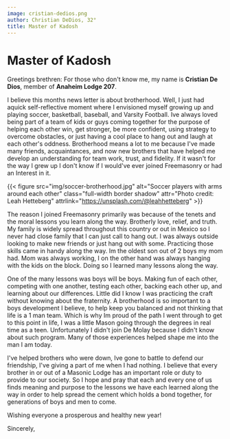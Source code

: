 ```yaml
---
image: cristian-dedios.png
author: Christian DeDios, 32°
title: Master of Kadosh
---
```


# Master of Kadosh

Greetings brethren: For those who don't know me, my name is **Cristian De Dios**, member of **Anaheim Lodge 207**.

I believe this months news letter is about brotherhood. Well, I just had aquick self-reflective moment where I envisioned myself growing up and playing soccer, basketball, baseball, and Varsity Football. Ive always loved being part of a team of kids or guys coming together for the purpose of helping each other win, get stronger, be more confident, using strategy to overcome obstacles, or just having a cool place to hang out and laugh at each other's oddness. Brotherhood means a lot to me because I've made many friends, acquaintances, and now new brothers that have helped me develop an understanding for team work, trust, and fidelity. If it wasn't for the way I grew up I don't know if I would've ever joined Freemasonry or had an Interest in it. 

{{< figure src="img/soccer-brotherhood.jpg" alt="Soccer players with arms around each other" class="full-width border shadow" attr="Photo credit: Leah Hetteberg" attrlink="https://unsplash.com/@leahhetteberg" >}}

The reason I joined Freemasonry primarily was because of the tenets and the moral lessons you learn along the way. Brotherly love, relief, and truth. My family is widely spread throughout this country or out in Mexico so I never had close family that I can just call to hang out. I was always outside looking to make new friends or just hang out with some. Practicing those skills came in handy along the way. Im the oldest son out of 2 boys my mom had. Mom was always working, I on the other hand was always hanging with the kids on the block. Doing so I learned many lessons along the way. 

One of the many lessons was boys will be boys. Making fun of each other, competing with one another, testing each other, backing each other up, and learning about our differences. Little did I know I was practicing the craft without knowing about the fraternity. A brotherhood is so important to a boys development I believe, to help keep you balanced and not thinking that life is a 1 man team. Which is why Im proud of the path I went through to get to this point in life, I was a little Mason going through the degrees in real time as a teen. Unfortunately I didn't join De Molay because I didn't know about such program. Many of those experiences helped shape me into the man I am today. 

I've helped brothers who were down, Ive gone to battle to defend our friendship, I've giving a part of me when I had nothing. I believe that every brother in or out of a Masonic Lodge has an important role or duty to provide to our society. So I hope and pray that each and every one of us finds meaning and purpose to the lessons we have each learned along the way in order to help spread the cement which holds a bond together, for generations of boys and men to come. 

Wishing everyone a prosperous and healthy new year! 

Sincerely,